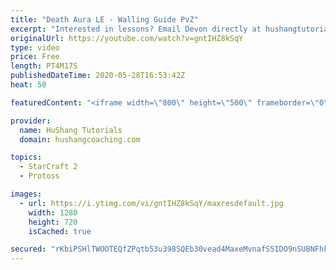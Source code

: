 ```yaml
---
title: "Death Aura LE - Walling Guide PvZ"
excerpt: "Interested in lessons? Email Devon directly at hushangtutorials@outlook.com ------------------------------------------------------------------------------------------------------- Want to support HuShang Tutorials directly? Patreon is a website where you can contribute a monthly donation that will help"
originalUrl: https://youtube.com/watch?v=gntIHZ8kSqY
type: video
price: Free
length: PT4M17S
publishedDateTime: 2020-05-28T16:53:42Z
heat: 50

featuredContent: "<iframe width=\"800\" height=\"500\" frameborder=\"0\" src=\"https://www.youtube.com/embed/gntIHZ8kSqY\" allow=\"accelerometer; autoplay; encrypted-media; gyroscope; picture-in-picture\" allowfullscreen></iframe>"

provider:
  name: HuShang Tutorials
  domain: hushangcoaching.com

topics:
  - StarCraft 2
  - Protoss

images:
  - url: https://i.ytimg.com/vi/gntIHZ8kSqY/maxresdefault.jpg
    width: 1280
    height: 720
    isCached: true

secured: "rKbiPSHlTWOOTEQfZPqtb53u398SQEb30vead4MaxeMvnafS5IDO9nSUBNFhkcfxHRlg8tBSo8Wmyr5gcoKcTpO/IiTSQQolojraL2cNinBZVqEtys99bMZlmc4FMNefZ+nzhtF0VI6TBtXQsizkbI0sInOyGP4GT9SkFMWqYQ3Ei2QOOIwwdGKXQUXcCQYcK9/OKvd2gCrGEtmi8kDDWaQsuXn8NxPEidW4VyJqyT4xnSlJSOb+irLKErJSTo+UcTx7gyJPpWSe2dPv8LngjYoEa0vCpff6KgCk+1zbPs6c1zuzae7cCmGouLHNn86Gn4TKnI7rPYqAIVX4k1PBxd+y8j+d37IDQt8QmVakuIVVpopxXu9Xjp3bE0dB353AJdY+FaluXns8v8pFaJNENjWl+EH1KWSZx9sIopf4u5Q=;+JYemB/3jeK0fVpalYeX9A=="
---
```


